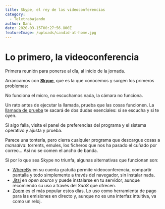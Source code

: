 ```yaml
---
title: Skype, el rey de las videoconferencias
category:
  - Teletrabajando
author: Dani
date: 2020-03-15T00:27:56.800Z
featureImage: /uploads/candid-at-home.jpg
---
```


# Lo primero, la videoconferencia

Primera reunión para ponerse al día, al inicio de la jornada.

Arrancamos con **[Skype](https://skype.com)**, que es la que conocemos y surgen los primeros problemas:

No funciona el micro, no escuchamos nada, la cámara no funciona.

Un rato antes de ejecutar la llamada, prueba que las cosas funcionen. La [llamada de prueba](https://support.skype.com/es/faq/FA265/como-probar-el-sonido-funciona-en-skype-hacer-una-llamada-de-prueba-de-eco) te sacará de dos dudas esenciales: si se escucha y si te oyen.

Si algo falla, visita el panel de preferencias del programa y el sistema operativo y ajusta y prueba. 

Parece una tontería, pero cierra cualquier programa que descargue cosas a *mansalva*: torrents, emules, los ficheros que nos ha pasado el cuñado por correo... Así no se comen el ancho de banda.



Si por lo que sea Skype no triunfa, algunas alternativas que funcionan son:

- [WhereBy](https://whereby.com/) en su cuenta gratuita permite videoconferencia, compartir pantalla y todo simplemente a través del navegador, sin instalar nada.
- [Jitsi](https://meet.jit.si/) en *open source* y puede instalarse en tu servidor, aunque recomiendo su uso a través del *SaaS* que ofrecen.
- [Zoom](https://zoom.us) es el más popular estos días. Lo uso como herramienta de pago para las emisiones en directo y, aunque no es una interfaz intuitiva, va como un reloj.

